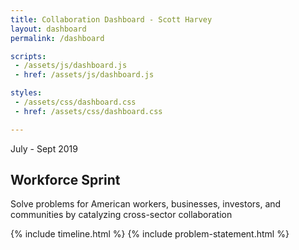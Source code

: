 ```yaml
---
title: Collaboration Dashboard - Scott Harvey
layout: dashboard
permalink: /dashboard

scripts:
 - /assets/js/dashboard.js
 - href: /assets/js/dashboard.js

styles:
 - /assets/css/dashboard.css
 - href: /assets/css/dashboard.css

---
```

<div class="hero">
    <div class="hero-content">
        <p class="date">July - Sept 2019</p>
        <h2>Workforce Sprint</h2>
        <p>Solve problems for American workers, businesses, investors, and communities by catalyzing cross-sector collaboration</p>
    </div>
</div>

{% include timeline.html %}
{% include problem-statement.html %}
